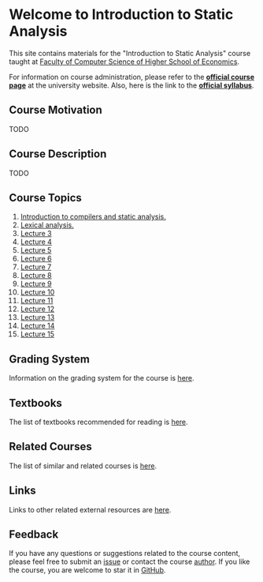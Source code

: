 # Welcome to Introduction to Static Analysis

This site contains materials for the "Introduction to Static Analysis" course taught at
[Faculty of Computer Science of Higher School of Economics](https://cs.hse.ru/en/).

For information on course administration, please refer to the
__[official course page](TODO)__ at the university website.
Also, here is the link to the __[official syllabus](TODO)__.

## Course Motivation

TODO

## Course Description

TODO

## Course Topics

1.  [Introduction to compilers and static analysis.](lectures/01/index.md)
2.  [Lexical analysis.](lectures/02/index.md)
3.  [Lecture 3](lectures/03/index.md)
4.  [Lecture 4](lectures/04/index.md)
5.  [Lecture 5](lectures/05/index.md)
6.  [Lecture 6](lectures/06/index.md)
7.  [Lecture 7](lectures/07/index.md)
8.  [Lecture 8](lectures/08/index.md)
9.  [Lecture 9](lectures/09/index.md)
10. [Lecture 10](lectures/10/index.md)
11. [Lecture 11](lectures/11/index.md)
12. [Lecture 12](lectures/12/index.md)
13. [Lecture 13](lectures/13/index.md)
14. [Lecture 14](lectures/14/index.md)
15. [Lecture 15](lectures/15/index.md)

## Grading System

Information on the grading system for the course is [here](grades.md).

## Textbooks

The list of textbooks recommended for reading is [here](books.md).

## Related Courses

The list of similar and related courses is [here](courses.md).

## Links

Links to other related external resources are [here](links.md).

## Feedback

If you have any questions or suggestions related to the course content, please feel free to submit
an [issue](https://github.com/andrewt0301/static-analysis-course/issues)
or contact the course [author](https://github.com/andrewt0301).
If you like the course, you are welcome to star it in
[GitHub](https://github.com/andrewt0301/static-analysis-course).
